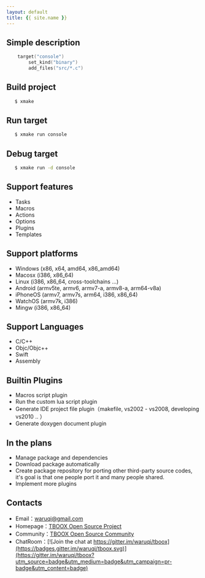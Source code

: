 ```yaml
---
layout: default
title: {{ site.name }}
---
```


## Simple description

```lua
    target("console")
        set_kind("binary")
        add_files("src/*.c") 
```

## Build project

```bash
   $ xmake
```

## Run target

```bash
   $ xmake run console
```

## Debug target

```bash
   $ xmake run -d console
```
## Support features

* Tasks
* Macros
* Actions
* Options
* Plugins
* Templates

## Support platforms

* Windows (x86, x64, amd64, x86_amd64)
* Macosx (i386, x86_64)
* Linux (i386, x86_64, cross-toolchains ...)
* Android (armv5te, armv6, armv7-a, armv8-a, arm64-v8a)
* iPhoneOS (armv7, armv7s, arm64, i386, x86_64)
* WatchOS (armv7k, i386)
* Mingw (i386, x86_64)

## Support Languages

* C/C++
* Objc/Objc++
* Swift
* Assembly

## Builtin Plugins

* Macros script plugin
* Run the custom lua script plugin
* Generate IDE project file plugin（makefile, vs2002 - vs2008, developing vs2010 .. ）
* Generate doxygen document plugin

## In the plans

* Manage package and dependencies
* Download package automatically
* Create package repository for porting other third-party source codes, it's goal is that one people port it and many people shared.
* Implement more plugins

## Contacts

* Email：[waruqi@gmail.com](mailto:waruqi@gmail.com)
* Homepage：[TBOOX Open Source Project](http://www.tboox.org/cn)
* Community：[TBOOX Open Source Community](http://www.tboox.org/forum)
* ChatRoom：[![Join the chat at https://gitter.im/waruqi/tboox](https://badges.gitter.im/waruqi/tboox.svg)](https://gitter.im/waruqi/tboox?utm_source=badge&utm_medium=badge&utm_campaign=pr-badge&utm_content=badge)
